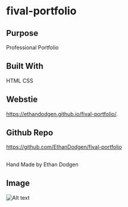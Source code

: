 # fival-portfolio

## Purpose
Professional Portfolio

## Built With
HTML
CSS

## Webstie
https://ethandodgen.github.io/fival-portfolio/.

## Github Repo
https://github.com/EthanDodgen/fival-portfolio

##
Hand Made by Ethan Dodgen

## Image
![Alt text](path/to/screenshot.jpg)
